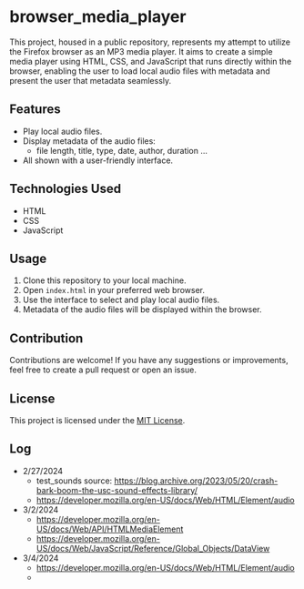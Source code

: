 # browser_media_player
This project, housed in a public repository, represents my attempt to utilize the Firefox browser as an MP3 media player. It aims to create a simple media player using HTML, CSS, and JavaScript that runs directly within the browser, enabling the user to load local audio files with metadata and present the user that metadata seamlessly.

## Features
- Play local audio files.
- Display metadata of the audio files:
    - file length, title, type, date, author, duration ...
- All shown with a user-friendly interface.

## Technologies Used
- HTML
- CSS
- JavaScript

## Usage
1. Clone this repository to your local machine.
2. Open `index.html` in your preferred web browser.
3. Use the interface to select and play local audio files.
4. Metadata of the audio files will be displayed within the browser.

## Contribution
Contributions are welcome! If you have any suggestions or improvements, feel free to create a pull request or open an issue.

## License
This project is licensed under the [MIT License](LICENSE).

## Log 
- 2/27/2024
    - test_sounds source: https://blog.archive.org/2023/05/20/crash-bark-boom-the-usc-sound-effects-library/
    - https://developer.mozilla.org/en-US/docs/Web/HTML/Element/audio
- 3/2/2024
    - https://developer.mozilla.org/en-US/docs/Web/API/HTMLMediaElement
    - https://developer.mozilla.org/en-US/docs/Web/JavaScript/Reference/Global_Objects/DataView
- 3/4/2024
    - https://developer.mozilla.org/en-US/docs/Web/HTML/Element/audio
    - 
